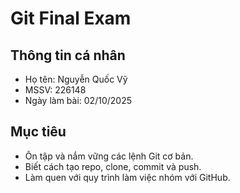 # Git Final Exam

## Thông tin cá nhân
- Họ tên: Nguyễn Quốc Vỹ
- MSSV: 226148
- Ngày làm bài: 02/10/2025

## Mục tiêu
- Ôn tập và nắm vững các lệnh Git cơ bản.
- Biết cách tạo repo, clone, commit và push.
- Làm quen với quy trình làm việc nhóm với GitHub.
